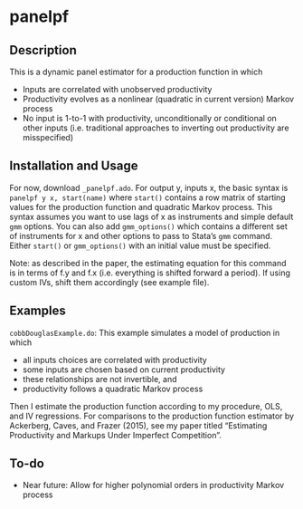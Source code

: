 # panelpf

## Description
This is a dynamic panel estimator for a production function in which
- Inputs are correlated with unobserved productivity
- Productivity evolves as a nonlinear (quadratic in current version) Markov process
- No input is 1-to-1 with productivity, unconditionally or conditional on other inputs (i.e. traditional approaches to inverting out productivity are misspecified)

## Installation and Usage
For now, download `_panelpf.ado`. For output y, inputs x, the basic syntax is `panelpf y x, start(name)` where `start()` contains a row matrix of starting values for the production function and quadratic Markov process. This syntax assumes you want to use lags of x as instruments and simple default `gmm` options. You can also add `gmm_options()` which contains a different set of instruments for x and other options to pass to Stata’s `gmm` command. Either `start()` or `gmm_options()` with an initial value must be specified. 

Note: as described in the paper, the estimating equation for this command is in terms of f.y and f.x (i.e. everything is shifted forward a period). If using custom IVs, shift them accordingly (see example file). 

## Examples

`cobbDouglasExample.do`: This example simulates a model of production in which
- all inputs choices are correlated with productivity
- some inputs are chosen based on current productivity
- these relationships are not invertible, and
- productivity follows a quadratic Markov process

Then I estimate the production function according to my procedure, OLS, and IV regressions. For comparisons to the production function estimator by Ackerberg, Caves, and Frazer (2015), see my paper titled “Estimating Productivity and Markups Under Imperfect Competition”.

## To-do
- Near future: Allow for higher polynomial orders in productivity Markov process 
